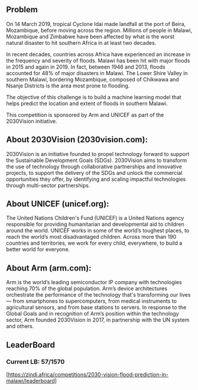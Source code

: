 ## Problem
On 14 March 2019, tropical Cyclone Idai made landfall at the port of Beira, Mozambique, before moving across the region. Millions of people in Malawi, Mozambique and Zimbabwe have been affected by what is the worst natural disaster to hit southern Africa in at least two decades.

In recent decades, countries across Africa have experienced an increase in the frequency and severity of floods. Malawi has been hit with major floods in 2015 and again in 2019. In fact, between 1946 and 2013, floods accounted for 48% of major disasters in Malawi. The Lower Shire Valley in southern Malawi, bordering Mozambique, composed of Chikwawa and Nsanje Districts is the area most prone to flooding.

The objective of this challenge is to build a machine learning model that helps predict the location and extent of floods in southern Malawi.

This competition is sponsored by Arm and UNICEF as part of the 2030Vision initiative.

## About 2030Vision (2030vision.com):


2030Vision is an initiative founded to propel technology forward to support the Sustainable Development Goals (SDGs). 2030Vision aims to transform the use of technology through collaborative partnerships and innovative projects, to support the delivery of the SDGs and unlock the commercial opportunities they offer, by identifying and scaling impactful technologies through multi-sector partnerships.

## About UNICEF (unicef.org):


The United Nations Children's Fund (UNICEF) is a United Nations agency responsible for providing humanitarian and developmental aid to children around the world. UNICEF works in some of the world’s toughest places, to reach the world’s most disadvantaged children. Across more than 190 countries and territories, we work for every child, everywhere, to build a better world for everyone.

## About Arm (arm.com):


Arm is the world’s leading semiconductor IP company with technologies reaching 70% of the global population. Arm’s device architectures orchestrate the performance of the technology that's transforming our lives — from smartphones to supercomputers, from medical instruments to agricultural sensors, and from base stations to servers. In response to the Global Goals and in recognition of Arm’s position within the technology sector, Arm founded 2030Vision in 2017, in partnership with the UN system and others.

## LeaderBoard
### Current LB: 57/1570
[https://zindi.africa/competitions/2030-vision-flood-prediction-in-malawi/leaderboard]

